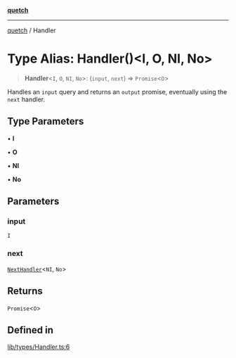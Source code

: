 [**quetch**](../README.md)

***

[quetch](../README.md) / Handler

# Type Alias: Handler()\<I, O, NI, No\>

> **Handler**\<`I`, `O`, `NI`, `No`\>: (`input`, `next`) => `Promise`\<`O`\>

Handles an `input` query and returns an `output` promise, eventually using the `next` handler.

## Type Parameters

• **I**

• **O**

• **NI**

• **No**

## Parameters

### input

`I`

### next

[`NextHandler`](NextHandler.md)\<`NI`, `No`\>

## Returns

`Promise`\<`O`\>

## Defined in

[lib/types/Handler.ts:6](https://github.com/nevoland/quetch/blob/74684cd5cd1bd7a08980d4ce305ecc4be0c3e8b8/lib/types/Handler.ts#L6)
